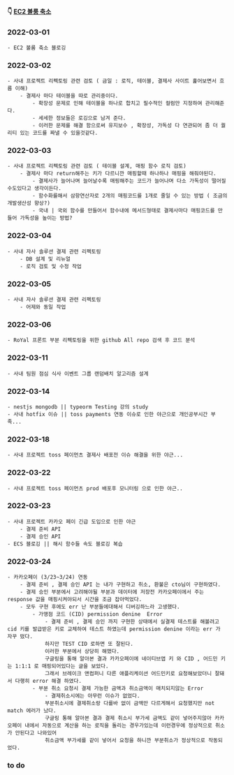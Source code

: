 #### 👇 [EC2 볼룸 축소](https://youngchang.tistory.com/entry/EC2-volume-%EC%B6%95%EC%86%8C-EBS) 
### 2022-03-01
    - EC2 볼룸 축소 블로깅
    
### 2022-03-02
    - 사내 프로젝트 리펙토링 관련 검토 ( 금일 : 로직, 테이블, 결제사 사이트 훑어보면서 흐름 이해)
        - 결제사 마다 테이블을 따로 관리중이다. 
            - 확장성 문제로 인해 테이블을 하나로 합치고 필수적인 컬럼만 지정하여 관리해준다.
            - 세세한 정보들은 로깅으로 남겨 준다.
            - 이러한 문제를 해결 함으로써 유지보수 , 확장성, 가독성 다 연관되어 좀 더 퀄리티 있는 코드를 짜낼 수 있을것같다.
    
### 2022-03-03
    - 사내 프로젝트 리펙토링 관련 검토 ( 테이블 설계, 매핑 함수 로직 검토)
        - 결제사 마다 return해주는 키가 다르니깐 매핑할때 하나하나 매핑을 해줘야된다.
            - 결제사가 늘어나며 늘어날수록 매핑해주는 코드가 늘어나며 다소 가독성이 떨어질수도있다고 생각이든다.
            - 함수화를해서 삼항연산자로 2개의 매핑코드를 1개로 줄일 수 있는 방법 ( 조금의 개발생산성 향상?)
            - 국내 | 국외 함수를 만들어서 함수내에 메서드형태로 결제사마다 매핑코드를 만들어 가독성을 높이는 방법?
            
### 2022-03-04
    - 사내 자사 솔루션 결제 관련 리펙토링
        - DB 설계 및 리뉴얼
        - 로직 검토 및 수정 작업

### 2022-03-05
    - 사내 자사 솔루션 결제 관련 리펙토링
        - 어제와 동일 작업
        
### 2022-03-06
    - RoYal 프론트 부분 리펙토링을 위한 github All repo 검색 후 코드 분석

### 2022-03-11
    - 사내 팀원 점심 식사 이벤트 그룹 랜덤배치 알고리즘 설계 

### 2022-03-14

    - nestjs mongodb || typeorm Testing 강의 study
    - 사내 hotfix 이슈 || toss payments 연동 이슈로 인한 야근으로 개인공부시간 부족...

### 2022-03-18
    - 사내 프로젝트 toss 페이먼츠 결제사 배포전 이슈 해결을 위한 야근...

### 2022-03-22
    - 사내 프로젝트 toss 페이먼츠 prod 배포후 모니터링 으로 인한 야근..

### 2022-03-23
    - 사내 프로젝트 카카오 페이 긴급 도입으로 인한 야근
        - 결제 준비 API
        - 결제 승인 API
    - ECS 블로깅 || 해시 함수들 속도 블로깅 복습

### 2022-03-24
    - 카카오페이 (3/23~3/24) 연동
        - 결제 준비 , 결제 승인 API 는 내가 구현하고 취소, 환불은 cto님이 구현하였다.
        - 결제 승인 부분에서 고려해야될 부분과 데이터에 저장전 카카오페이에서 주는 response 값을 매핑시켜야되서 시간을 조금 잡아먹었다.
        - 모두 구현 후에도 err 난 부분들에대해서 디버깅하느라 고생했다.
            - 가맹점 코드 (CID) permission denine  Error
                - 결제 준비 , 결제 승인 까지 구현한 상태에서 실결제 테스트를 해볼려고 cid 키를 발급받은 키로 교체하여 테스트 하였는데 permission denine 이라는 err 가 자꾸 떴다. 
                하지만 TEST CID 로하면 또 잘된다.
                이러한 부분에서 상당히 해맸다.
                구글링을 통해 알아본 결과 카카오페이에 네이티브앱 키 와 CID , 어드민 키는 1:1:1 로 매핑되어있다는 글을 보았다.
                그래서 브레이크 앤컴퍼니 다른 애플리케이션 어드민키로 요청해보았더니 잘돼서 다행히 error 해결 하였다.
            - 부분 취소 요청시 결제 가능한 금액과 취소금액이 매치되지않는 Error
                - 결제취소시에는 아무런 이슈가 없었다.
                부분취소시에 결제취소랑 다를바 없이 금액만 다르게해서 요청했지만 not match 에러가 났다.
                구글링 통해 알아본 결과 결제 취소시 부가세 금액도 같이 넣어주지않아 카카오페이 내에서 자동으로 계산을 하는 로직을 돌리는 경우가있는데 이런경우에 정상적으로 취소가 안된다고 나와있어
                취소금액 부가세를 같이 넣어서 요청을 하니깐 부분취소가 정상적으로 작동되었다.


### to do

